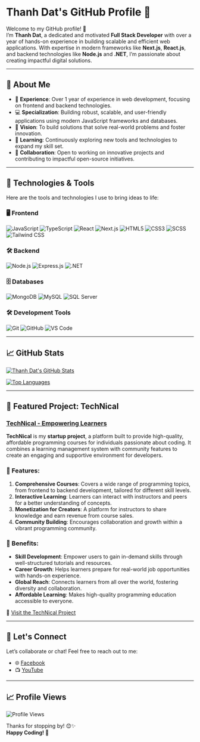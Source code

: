 # Thanh Dat's GitHub Profile 🚀

Welcome to my GitHub profile! 👋  
I’m **Thanh Dat**, a dedicated and motivated **Full Stack Developer** with over a year of hands-on experience in building scalable and efficient web applications. With expertise in modern frameworks like **Next.js**, **React.js**, and backend technologies like **Node.js** and **.NET**, I’m passionate about creating impactful digital solutions.

---

## 🚀 About Me

- 🔭 **Experience**: Over 1 year of experience in web development, focusing on frontend and backend technologies.
- 💻 **Specialization**: Building robust, scalable, and user-friendly applications using modern JavaScript frameworks and databases.
- 🎯 **Vision**: To build solutions that solve real-world problems and foster innovation.
- 🌱 **Learning**: Continuously exploring new tools and technologies to expand my skill set.
- 👯 **Collaboration**: Open to working on innovative projects and contributing to impactful open-source initiatives.

---

## 🔧 Technologies & Tools

Here are the tools and technologies I use to bring ideas to life:

### 🖥️ Frontend
![JavaScript](https://img.shields.io/badge/JavaScript-F7DF1E?style=flat&logo=javascript&logoColor=black)
![TypeScript](https://img.shields.io/badge/TypeScript-007ACC?style=flat&logo=typescript&logoColor=white)
![React](https://img.shields.io/badge/React-61DAFB?style=flat&logo=react&logoColor=white)
![Next.js](https://img.shields.io/badge/Next.js-000000?style=flat&logo=next.js&logoColor=white)
![HTML5](https://img.shields.io/badge/HTML5-E34F26?style=flat&logo=html5&logoColor=white)
![CSS3](https://img.shields.io/badge/CSS3-1572B6?style=flat&logo=css3&logoColor=white)
![SCSS](https://img.shields.io/badge/SCSS-CC6699?style=flat&logo=sass&logoColor=white)
![Tailwind CSS](https://img.shields.io/badge/Tailwind%20CSS-38B2AC?style=flat&logo=tailwind-css&logoColor=white)

### 🛠️ Backend
![Node.js](https://img.shields.io/badge/Node.js-339933?style=flat&logo=node.js&logoColor=white)
![Express.js](https://img.shields.io/badge/Express.js-000000?style=flat&logo=express&logoColor=white)
![.NET](https://img.shields.io/badge/.NET-512BD4?style=flat&logo=dotnet&logoColor=white)

### 🗄️ Databases
![MongoDB](https://img.shields.io/badge/MongoDB-47A248?style=flat&logo=mongodb&logoColor=white)
![MySQL](https://img.shields.io/badge/MySQL-4479A1?style=flat&logo=mysql&logoColor=white)
![SQL Server](https://img.shields.io/badge/SQL%20Server-CC2927?style=flat&logo=microsoft-sql-server&logoColor=white)

### 🛠️ Development Tools
![Git](https://img.shields.io/badge/Git-F05032?style=flat&logo=git&logoColor=white)
![GitHub](https://img.shields.io/badge/GitHub-181717?style=flat&logo=github&logoColor=white)
![VS Code](https://img.shields.io/badge/VS%20Code-007ACC?style=flat&logo=visual-studio-code&logoColor=white)

---

## 📈 GitHub Stats

[![Thanh Dat's GitHub Stats](https://github-readme-stats.vercel.app/api?username=NTD-CodeMastery&count_private=true&show_icons=true&theme=tokyonight)](https://github.com/NTD-CodeMastery)

[![Top Languages](https://github-readme-stats.vercel.app/api/top-langs/?username=NTD-CodeMastery&layout=compact&theme=tokyonight)](https://github.com/NTD-CodeMastery)

---

## 🌟 Featured Project: TechNical

### [TechNical - Empowering Learners](https://github.com/NTD-CodeMastery/technical_education)

**TechNical** is my **startup project**, a platform built to provide high-quality, affordable programming courses for individuals passionate about coding. It combines a learning management system with community features to create an engaging and supportive environment for developers.

### 🚀 Features:
1. **Comprehensive Courses**: Covers a wide range of programming topics, from frontend to backend development, tailored for different skill levels.
2. **Interactive Learning**: Learners can interact with instructors and peers for a better understanding of concepts.
3. **Monetization for Creators**: A platform for instructors to share knowledge and earn revenue from course sales.
4. **Community Building**: Encourages collaboration and growth within a vibrant programming community.

### 🌟 Benefits:
- **Skill Development**: Empower users to gain in-demand skills through well-structured tutorials and resources.
- **Career Growth**: Helps learners prepare for real-world job opportunities with hands-on experience.
- **Global Reach**: Connects learners from all over the world, fostering diversity and collaboration.
- **Affordable Learning**: Makes high-quality programming education accessible to everyone.

🔗 [Visit the TechNical Project](https://github.com/NTD-CodeMastery/technical_education)

---

## 🌟 Let's Connect

Let’s collaborate or chat! Feel free to reach out to me:

- 🌐 [Facebook](https://www.facebook.com/ThanhDatNext/?locale=vi_VN)
- 📺 [YouTube](https://www.youtube.com/@Tech_Nical_FullStack)

---

## 📈 Profile Views

![Profile Views](https://komarev.com/ghpvc/?username=NTD-CodeMastery&color=brightgreen)

Thanks for stopping by! 😊✨  
**Happy Coding! 🚀**

